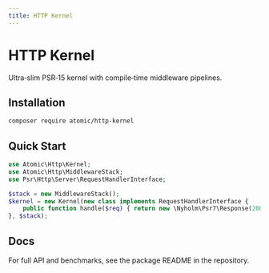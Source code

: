 ```yaml
---
title: HTTP Kernel
---
```


# HTTP Kernel

Ultra‑slim PSR‑15 kernel with compile‑time middleware pipelines.

## Installation

```bash
composer require atomic/http-kernel
```

## Quick Start

```php
use Atomic\Http\Kernel;
use Atomic\Http\MiddlewareStack;
use Psr\Http\Server\RequestHandlerInterface;

$stack = new MiddlewareStack();
$kernel = new Kernel(new class implements RequestHandlerInterface {
    public function handle($req) { return new \Nyholm\Psr7\Response(200); }
}, $stack);
```

## Docs

For full API and benchmarks, see the package README in the repository.

